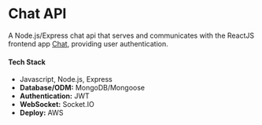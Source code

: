 # Chat API #
A Node.js/Express chat api that serves and communicates with the ReactJS frontend app [Chat](https://github.com/Henriquecleite/chat), providing user authentication.

#### Tech Stack ####
* Javascript, Node.js, Express
* **Database/ODM:** MongoDB/Mongoose
* **Authentication:** JWT
* **WebSocket:** Socket&#46;IO
* **Deploy:** AWS
